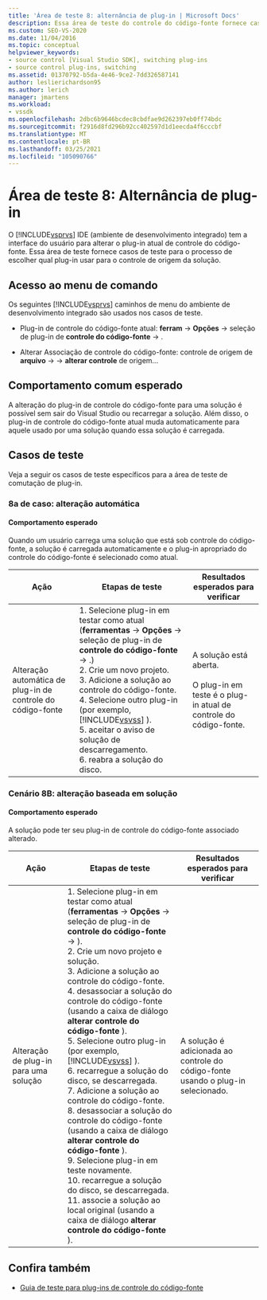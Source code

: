 ```yaml
---
title: 'Área de teste 8: alternância de plug-in | Microsoft Docs'
description: Essa área de teste do controle do código-fonte fornece casos de teste para o processo de escolher qual plug-in usar para o controle de origem da solução no Visual Studio.
ms.custom: SEO-VS-2020
ms.date: 11/04/2016
ms.topic: conceptual
helpviewer_keywords:
- source control [Visual Studio SDK], switching plug-ins
- source control plug-ins, switching
ms.assetid: 01370792-b5da-4e46-9ce2-7dd326587141
author: leslierichardson95
ms.author: lerich
manager: jmartens
ms.workload:
- vssdk
ms.openlocfilehash: 2dbc6b9646bcdec8cbdfae9d262397eb0ff74bdc
ms.sourcegitcommit: f2916d8fd296b92cc402597d1d1eecda4f6cccbf
ms.translationtype: MT
ms.contentlocale: pt-BR
ms.lasthandoff: 03/25/2021
ms.locfileid: "105090766"
---
```

# <a name="test-area-8-plug-in-switching"></a>Área de teste 8: Alternância de plug-in
O [!INCLUDE[vsprvs](../../code-quality/includes/vsprvs_md.md)] IDE (ambiente de desenvolvimento integrado) tem a interface do usuário para alterar o plug-in atual de controle do código-fonte. Essa área de teste fornece casos de teste para o processo de escolher qual plug-in usar para o controle de origem da solução.

## <a name="command-menu-access"></a>Acesso ao menu de comando
 Os seguintes [!INCLUDE[vsprvs](../../code-quality/includes/vsprvs_md.md)] caminhos de menu do ambiente de desenvolvimento integrado são usados nos casos de teste.

- Plug-in de controle do código-fonte atual: **ferram**  ->  **Opções**  ->  seleção de plug-in de **controle do código-fonte**  ->  .

- Alterar Associação de controle do código-fonte: controle de origem de **arquivo**  ->    ->  **alterar controle** de origem...

## <a name="common-expected-behavior"></a>Comportamento comum esperado
 A alteração do plug-in de controle do código-fonte para uma solução é possível sem sair do Visual Studio ou recarregar a solução. Além disso, o plug-in de controle do código-fonte atual muda automaticamente para aquele usado por uma solução quando essa solução é carregada.

## <a name="test-cases"></a>Casos de teste
 Veja a seguir os casos de teste específicos para a área de teste de comutação de plug-in.

### <a name="case-8a-automatic-change"></a>8a de caso: alteração automática

#### <a name="expected-behavior"></a>Comportamento esperado
 Quando um usuário carrega uma solução que está sob controle do código-fonte, a solução é carregada automaticamente e o plug-in apropriado do controle do código-fonte é selecionado como atual.

| Ação | Etapas de teste | Resultados esperados para verificar |
| - | - | - |
| Alteração automática de plug-in de controle do código-fonte | 1. Selecione plug-in em testar como atual (**ferramentas**  ->  **Opções**  ->  seleção de plug-in de **controle do código-fonte**  ->  .)<br />2. Crie um novo projeto.<br />3. Adicione a solução ao controle do código-fonte.<br />4. Selecione outro plug-in (por exemplo, [!INCLUDE[vsvss](../../extensibility/includes/vsvss_md.md)] ).<br />5. aceitar o aviso de solução de descarregamento.<br />6. reabra a solução do disco. | A solução está aberta.<br /><br /> O plug-in em teste é o plug-in atual de controle do código-fonte. |

### <a name="case-8b-solution-based-change"></a>Cenário 8B: alteração baseada em solução

#### <a name="expected-behavior"></a>Comportamento esperado
 A solução pode ter seu plug-in de controle do código-fonte associado alterado.

| Ação | Etapas de teste | Resultados esperados para verificar |
|----------------------------------| - | - |
| Alteração de plug-in para uma solução | 1. Selecione plug-in em testar como atual (**ferramentas**  ->  **Opções**  ->  seleção de plug-in de **controle do código-fonte**  ->  ).<br />2. Crie um novo projeto e solução.<br />3. Adicione a solução ao controle do código-fonte.<br />4. desassociar a solução do controle do código-fonte (usando a caixa de diálogo **alterar controle do código-fonte** ).<br />5. Selecione outro plug-in (por exemplo, [!INCLUDE[vsvss](../../extensibility/includes/vsvss_md.md)] ).<br />6. recarregue a solução do disco, se descarregada.<br />7. Adicione a solução ao controle do código-fonte.<br />8. desassociar a solução do controle do código-fonte (usando a caixa de diálogo **alterar controle do código-fonte** ).<br />9. Selecione plug-in em teste novamente.<br />10. recarregue a solução do disco, se descarregada.<br />11. associe a solução ao local original (usando a caixa de diálogo **alterar controle do código-fonte** ). | A solução é adicionada ao controle do código-fonte usando o plug-in selecionado. |

## <a name="see-also"></a>Confira também
- [Guia de teste para plug-ins de controle do código-fonte](../../extensibility/internals/test-guide-for-source-control-plug-ins.md)
